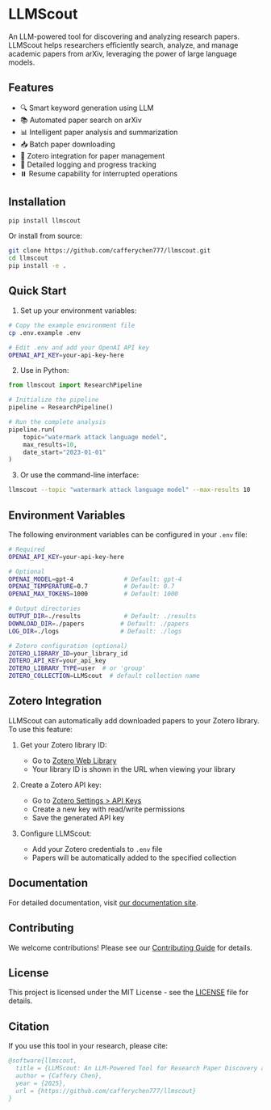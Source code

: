 # LLMScout

An LLM-powered tool for discovering and analyzing research papers. LLMScout helps researchers efficiently search, analyze, and manage academic papers from arXiv, leveraging the power of large language models.

## Features

- 🔍 Smart keyword generation using LLM
- 📚 Automated paper search on arXiv
- 📊 Intelligent paper analysis and summarization
- 📥 Batch paper downloading
- 📝 Zotero integration for paper management
- 📝 Detailed logging and progress tracking
- ⏸️ Resume capability for interrupted operations

## Installation

```bash
pip install llmscout
```

Or install from source:

```bash
git clone https://github.com/cafferychen777/llmscout.git
cd llmscout
pip install -e .
```

## Quick Start

1. Set up your environment variables:
```bash
# Copy the example environment file
cp .env.example .env

# Edit .env and add your OpenAI API key
OPENAI_API_KEY=your-api-key-here
```

2. Use in Python:
```python
from llmscout import ResearchPipeline

# Initialize the pipeline
pipeline = ResearchPipeline()

# Run the complete analysis
pipeline.run(
    topic="watermark attack language model",
    max_results=10,
    date_start="2023-01-01"
)
```

3. Or use the command-line interface:
```bash
llmscout --topic "watermark attack language model" --max-results 10
```

## Environment Variables

The following environment variables can be configured in your `.env` file:

```bash
# Required
OPENAI_API_KEY=your-api-key-here

# Optional
OPENAI_MODEL=gpt-4              # Default: gpt-4
OPENAI_TEMPERATURE=0.7          # Default: 0.7
OPENAI_MAX_TOKENS=1000          # Default: 1000

# Output directories
OUTPUT_DIR=./results            # Default: ./results
DOWNLOAD_DIR=./papers          # Default: ./papers
LOG_DIR=./logs                 # Default: ./logs

# Zotero configuration (optional)
ZOTERO_LIBRARY_ID=your_library_id
ZOTERO_API_KEY=your_api_key
ZOTERO_LIBRARY_TYPE=user  # or 'group'
ZOTERO_COLLECTION=LLMScout  # default collection name
```

## Zotero Integration

LLMScout can automatically add downloaded papers to your Zotero library. To use this feature:

1. Get your Zotero library ID:
   - Go to [Zotero Web Library](https://www.zotero.org/settings/keys)
   - Your library ID is shown in the URL when viewing your library

2. Create a Zotero API key:
   - Go to [Zotero Settings > API Keys](https://www.zotero.org/settings/keys/new)
   - Create a new key with read/write permissions
   - Save the generated API key

3. Configure LLMScout:
   - Add your Zotero credentials to `.env` file
   - Papers will be automatically added to the specified collection

## Documentation

For detailed documentation, visit [our documentation site](https://llmscout.readthedocs.io/).

## Contributing

We welcome contributions! Please see our [Contributing Guide](CONTRIBUTING.md) for details.

## License

This project is licensed under the MIT License - see the [LICENSE](LICENSE) file for details.

## Citation

If you use this tool in your research, please cite:

```bibtex
@software{llmscout,
  title = {LLMScout: An LLM-Powered Tool for Research Paper Discovery and Analysis},
  author = {Caffery Chen},
  year = {2025},
  url = {https://github.com/cafferychen777/llmscout}
}
